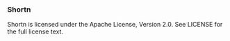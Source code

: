 ### Shortn

Shortn is licensed under the Apache License, Version 2.0. See LICENSE for the full license text.
